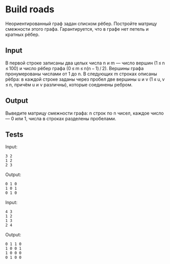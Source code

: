 # Build roads
Неориентированный граф задан списком рёбер. Постройте матрицу смежности этого графа. Гарантируется, что в графе нет петель и кратных рёбер.

## Input
В первой строке записаны два целых числа n и m — число вершин (1 ≤ n ≤ 100) и число рёбер графа (0 ≤ m ≤ n(n − 1) / 2). Вершины графа пронумерованы числами от 1 до n. В следующих m строках описаны рёбра: в каждой строке заданы через пробел две вершины u и v (1 ≤ u, v ≤ n, причём u и v различны), которые соединены ребром.

## Output
Выведите матрицу смежности графа: n строк по n чисел, каждое число — 0 или 1, числа в строках разделены пробелами.

## Tests
Input:
```
3 2
1 2
2 3
```
Output:
```
0 1 0
1 0 1
0 1 0
```
Input:
```
4 3
1 2
1 3
2 4
```
Output:
```
0 1 1 0
1 0 0 1
1 0 0 0
0 1 0 0
```

